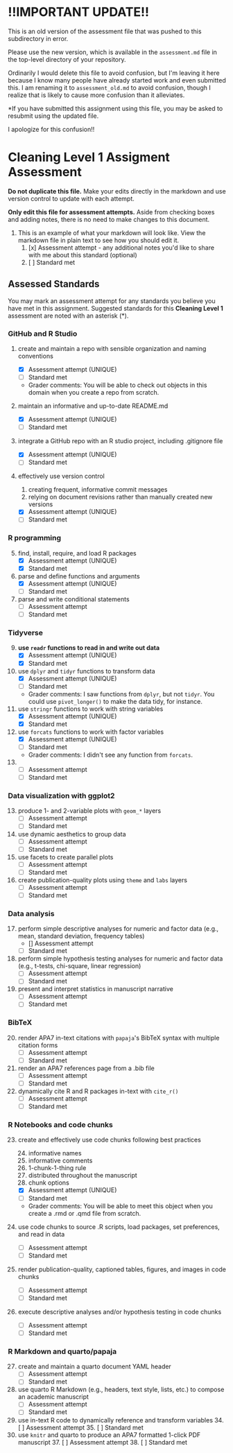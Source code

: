 

# !!IMPORTANT UPDATE!!

This is an old version of the assessment file that was pushed to this subdirectory in error.

Please use the new version, which is available in the `assessment.md` file in the top-level directory of your repository. 

Ordinarily I would delete this file to avoid confusion, but I'm leaving it here because I know many people have already started work and even submitted this. I am renaming it to `assessment_old.md` to avoid confusion, though I realize that is likely to cause more confusion than it alleviates. 

*If you have submitted this assignment using this file, you may be asked to resubmit using the updated file. 

I apologize for this confusion!!


# Cleaning Level 1 Assigment Assessment

**Do not duplicate this file.** Make your edits directly in the markdown and use version control to update with each attempt.

**Only edit this file for assessment attempts.** Aside from checking boxes and adding notes, there is no need to make changes to this document.

1.  This is an example of what your markdown will look like. View the markdown file in plain text to see how you should edit it.
    1.  [x] Assessment attempt - any additional notes you'd like to share with me about this standard (optional)
    2.  [ ] Standard met

## Assessed Standards

You may mark an assessment attempt for any standards you believe you have met in this assignment.
Suggested standards for this **Cleaning Level 1** assessment are noted with an asterisk (\*).

### GitHub and R Studio

1.  create and maintain a repo with sensible organization and naming conventions

    -   [x] Assessment attempt (UNIQUE)
    -   [ ] Standard met
    -   Grader comments: You will be able to check out objects in this domain when you create a repo from scratch.

2.  maintain an informative and up-to-date README.md

    -   [X] Assessment attempt (UNIQUE)
    -   [ ] Standard met

3.  integrate a GitHub repo with an R studio project, including .gitignore file

    -   [x] Assessment attempt (UNIQUE)
    -   [ ] Standard met

4.  effectively use version control

    1.  creating frequent, informative commit messages
    2.  relying on document revisions rather than manually created new versions

    -   [x] Assessment attempt (UNIQUE)
    -   [ ] Standard met

### R programming

5.  find, install, require, and load R packages
    -   [x] Assessment attempt (UNIQUE)
    -   [x] Standard met
6.  parse and define functions and arguments
    -   [x] Assessment attempt (UNIQUE)
    -   [ ] Standard met
7.  parse and write conditional statements
    -   [ ] Assessment attempt
    -   [ ] Standard met

### Tidyverse

9.  **use `readr` functions to read in and write out data**
    -   [x] Assessment attempt (UNIQUE)
    -   [x] Standard met
10. use `dplyr` and `tidyr` functions to transform data
    -   [x] Assessment attempt (UNIQUE)
    -   [ ] Standard met
    -   Grader comments: I saw functions from `dplyr`, but not `tidyr`. You could use `pivot_longer()` to make the data tidy, for instance.
11. use `stringr` functions to work with string variables
    -   [x] Assessment attempt (UNIQUE)
    -   [x] Standard met
12. use `forcats` functions to work with factor variables
    -   [x] Assessment attempt (UNIQUE)
    -   [ ] Standard met
    -   Grader comments: I didn't see any function from `forcats`.
13. 
    -   [ ] Assessment attempt
    -   [ ] Standard met

### Data visualization with ggplot2

13. produce 1- and 2-variable plots with `geom_*` layers
    -   [ ] Assessment attempt
    -   [ ] Standard met
14. use dynamic aesthetics to group data
    -   [ ] Assessment attempt
    -   [ ] Standard met
15. use facets to create parallel plots
    -   [ ] Assessment attempt
    -   [ ] Standard met
16. create publication-quality plots using `theme` and `labs` layers
    -   [ ] Assessment attempt
    -   [ ] Standard met

### Data analysis

17. perform simple descriptive analyses for numeric and factor data (e.g., mean, standard deviation, frequency tables)
    -   [] Assessment attempt
    -   [ ] Standard met
18. perform simple hypothesis testing analyses for numeric and factor data (e.g., t-tests, chi-square, linear regression)
    -   [ ] Assessment attempt
    -   [ ] Standard met
19. present and interpret statistics in manuscript narrative
    -   [ ] Assessment attempt
    -   [ ] Standard met

### BibTeX

20. render APA7 in-text citations with `papaja`'s BibTeX syntax with multiple citation forms
    -   [ ] Assessment attempt
    -   [ ] Standard met
21. render an APA7 references page from a .bib file
    -   [ ] Assessment attempt
    -   [ ] Standard met
22. dynamically cite R and R packages in-text with `cite_r()`
    -   [ ] Assessment attempt
    -   [ ] Standard met

### R Notebooks and code chunks

23. create and effectively use code chunks following best practices

    24. informative names
    25. informative comments
    26. 1-chunk-1-thing rule
    27. distributed throughout the manuscript
    28. chunk options

    -   [x] Assessment attempt (UNIQUE)
    -   [ ] Standard met
    -   Grader comments: You will be able to meet this object when you create a .rmd or .qmd file from scratch.

24. use code chunks to source .R scripts, load packages, set preferences, and read in data

    -   [ ] Assessment attempt
    -   [ ] Standard met

25. render publication-quality, captioned tables, figures, and images in code chunks

    -   [ ] Assessment attempt
    -   [ ] Standard met

26. execute descriptive analyses and/or hypothesis testing in code chunks

    -   [ ] Assessment attempt
    -   [ ] Standard met

### R Markdown and quarto/papaja

27. create and maintain a quarto document YAML header
    -   [ ] Assessment attempt
    -   [ ] Standard met
28. use quarto R Markdown (e.g., headers, text style, lists, etc.) to compose an academic manuscript
    -   [ ] Assessment attempt
    -   [ ] Standard met
29. use in-text R code to dynamically reference and transform variables
    34. [ ] Assessment attempt
    35. [ ] Standard met
30. use `knitr` and quarto to produce an APA7 formatted 1-click PDF manuscript
    37. [ ] Assessment attempt
    38. [ ] Standard met




